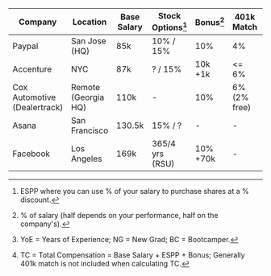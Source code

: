 Company | Location | Base Salary | Stock Options[^1] | Bonus[^2] | 401k Match | YoE[^3] | TC[^4]
------- | -------- | ----------- | ----------------- | ----- | -------------- | ------- | ---------------------------
Paypal | San Jose (HQ) | 85k | 10% / 15% | 10% | 4% | NG | ~95k
Accenture | NYC | 87k | ? / 15% | 10k +1k | <= 6% | NG | 98k
Cox Automotive (Dealertrack) | Remote (Georgia HQ) | 110k | - | 10% | 6% (2% free) | ~2 | ~120k
Asana | San Francisco | 130.5k | 15% / ? | - | - | BC | 130.5k
Facebook | Los Angeles | 169k | 365/4 yrs (RSU) | 10% +70k | - | E4 | ~347k

[^1]: ESPP where you can use % of your salary to purchase shares at a % discount.
[^2]: % of salary (half depends on your performance, half on the company's).
[^3]: YoE = Years of Experience; NG = New Grad; BC = Bootcamper.
[^4]: TC = Total Compensation = Base Salary + ESPP + Bonus; Generally 401k match is not included when calculating TC.
